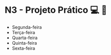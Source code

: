 # N3 - Projeto Prático 💻 :triangular_ruler:

- Segunda-feira 
- Terça-feira
- Quarta-feira
- Quinta-feira
- Sexta-feira
